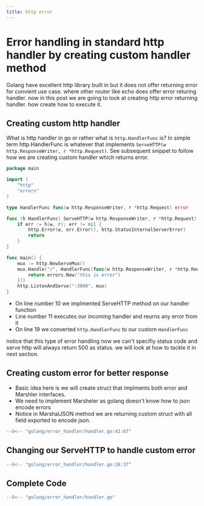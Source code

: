 ```yaml
---
title: http error
---
```


# Error handling in standard http handler by creating custom handler method
Golang have excellent http library built in but it does not offer returning error for convient use case. 
where other router like echo does offer error returing handler. now in this post we are going to look at creating http error returning handler.
how create how to execute it.

## Creating custom http handler

What is http handler in go or rather what is `http.HandlerFunc` is?
In simple term http.HandlerFunc is whatever that implements `ServeHTTP(w http.ResponseWriter, r *http.Request)`.
See subsequent snippet to follow how we are creating custom handler which returns error.

```go linenums="1"
package main

import (
    "http"
    "errors"
)

type HandlerFunc func(w http.ResponseWriter, r *http.Request) error

func (h HandlerFunc) ServeHTTP(w http.ResponseWriter, r *http.Request) {
	if err := h(w, r); err != nil {
        http.Error(w, err.Error(), http.StatusInternalServerError)	    	
		return
	}
}

func main() {
    mux := http.NewServeMux()
    mux.Handle("/", HandlerFunc(func(w http.ResponseWriter, r *http.Request) error {
        return errors.New("this is error")
    }))
    http.ListenAndServe(":3000", mux)
}
```

- On line number 10 we implmented ServeHTTP method on our handler function
- Line number 11 executes our incoming handler and reurns any error from it
- On line 19 we converted `http.HandlerFunc` to our custom `HandlerFunc`

notice that this type of error handling now we can't specifiy status code and serve http will always return 500 as status.
we will look at how to tackle it in next section.

## Creating custom error for better response
- Basic idea here is we will create struct that implments both error and Marshler interfaces. 
- We need to implement Marsheler as golang doesn't know how to json encode errors
- Notice in MarshalJSON method we are returning custom struct with all field exported to encode json.

```go linenums="1"
--8<-- "golang/error_handler/handler.go:41:67"
```

## Changing our ServeHTTP to handle custom error

```go linenums="1"
--8<-- "golang/error_handler/handler.go:26:37"
```

## Complete Code

```go linenums="1"
--8<-- "golang/error_handler/handler.go"
```
